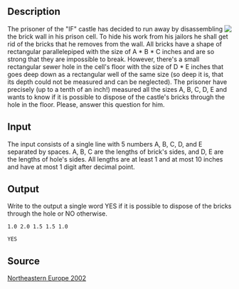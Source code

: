 <h2>Description</h2><img src="images/2172_1.jpg" align="right"><p>The prisoner of the "IF" castle has decided to run away by disassembling the brick wall in his prison cell. To hide his work from his jailors he shall get rid of the bricks that he removes from the wall. All bricks have a shape of rectangular parallelepiped with the size of A * B * C inches and are so strong that they are impossible to break. However, there's a small rectangular sewer hole in the cell's floor with the size of D * E inches that goes deep down as a rectangular well of the same size (so deep it is, that its depth could not be measured and can be neglected). The prisoner have precisely (up to a tenth of an inch!) measured all the sizes A, B, C, D, E and wants to know if it is possible to dispose of the castle's bricks through the hole in the floor. Please, answer this question for him.</p><h2>Input</h2><p>The input consists of a single line with 5 numbers A, B, C, D, and E separated by spaces. A, B, C are the lengths of brick's sides, and D, E are the lengths of hole's sides. All lengths are at least 1 and at most 10 inches and have at most 1 digit after decimal point. </p><h2>Output</h2><p>Write to the output a single word YES if it is possible to dispose of the bricks through the hole or NO otherwise.</p><pre><code class="language-input1">1.0 2.0 1.5 1.5 1.0
</code></pre><pre><code class="language-output1">YES
</code></pre><h2>Source</h2><a href="searchproblem?field=source&amp;key=Northeastern+Europe+2002">Northeastern Europe 2002</a>